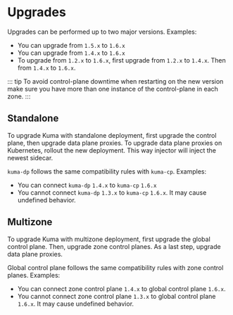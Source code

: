 # Upgrades

Upgrades can be performed up to two major versions. Examples:
* You can upgrade from `1.5.x` to `1.6.x`
* You can upgrade from `1.4.x` to `1.6.x`
* To upgrade from `1.2.x` to `1.6.x`, first upgrade from `1.2.x` to `1.4.x`. Then from `1.4.x` to `1.6.x`.

::: tip
To avoid control-plane downtime when restarting on the new version make sure you have more than one instance of the control-plane in each zone.
:::

## Standalone

To upgrade Kuma with standalone deployment, first upgrade the control plane, then upgrade data plane proxies.
To upgrade data plane proxies on Kubernetes, rollout the new deployment. This way injector will inject the newest sidecar.

`kuma-dp` follows the same compatibility rules with `kuma-cp`. Examples:
* You can connect `kuma-dp` `1.4.x` to `kuma-cp` `1.6.x`
* You cannot connect `kuma-dp` `1.3.x` to `kuma-cp` `1.6.x`. It may cause undefined behavior.

## Multizone

To upgrade Kuma with multizone deployment, first upgrade the global control plane. Then, upgrade zone control planes.
As a last step, upgrade data plane proxies.

Global control plane follows the same compatibility rules with zone control planes. Examples:
* You can connect zone control plane `1.4.x` to global control plane `1.6.x`.
* You cannot connect zone control plane `1.3.x` to global control plane `1.6.x`. It may cause undefined behavior.
